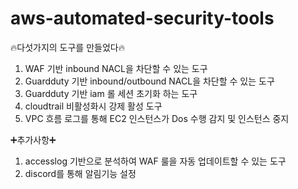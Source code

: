 # aws-automated-security-tools

🔥다섯가지의 도구를 만들었다🔥
1. WAF 기반 inbound NACL을 차단할 수 있는 도구
2. Guardduty 기반 inbound/outbound NACL을 차단할 수 있는 도구
3. Guardduty 기반 iam 롤 세션 초기화 하는 도구
4. cloudtrail 비활성화시 강제 활성 도구
5. VPC 흐름 로그를 통해 EC2 인스턴스가 Dos 수행 감지 및 인스턴스 중지


➕추가사항➕
1. accesslog 기반으로 분석하여 WAF 룰을 자동 업데이트할 수 있는 도구
2. discord를 통해 알림기능 설정
